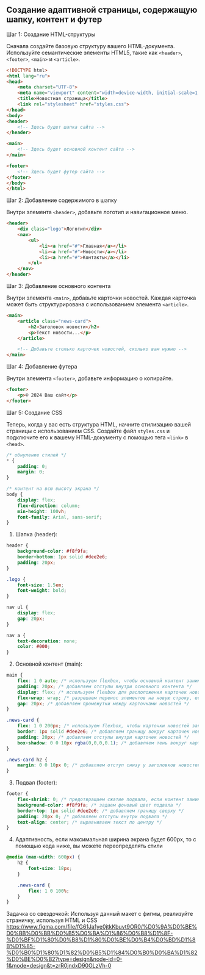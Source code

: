 ## Создание адаптивной страницы, содержащую шапку, контент и футер

Шаг 1: Создание HTML-структуры

Сначала создайте базовую структуру вашего HTML-документа. Используйте семантические элементы HTML5, такие как `<header>`, `<footer>`, `<main>` и `<article>`.
```html
<!DOCTYPE html>
<html lang="ru">
<head>
    <meta charset="UTF-8">
    <meta name="viewport" content="width=device-width, initial-scale=1.0">
    <title>Новостная страница</title>
    <link rel="stylesheet" href="styles.css">
</head>
<body>
<header>
    <!-- Здесь будет шапка сайта -->
</header>

<main>
    <!-- Здесь будет основной контент сайта -->
</main>

<footer>
    <!-- Здесь будет футер сайта -->
</footer>
</body>
</html>
```

Шаг 2: Добавление содержимого в шапку

Внутри элемента `<header>`, добавьте логотип и навигационное меню.

```html
<header>
    <div class="logo">Логотип</div>
    <nav>
        <ul>
            <li><a href="#">Главная</a></li>
            <li><a href="#">Новости</a></li>
            <li><a href="#">Контакты</a></li>
        </ul>
    </nav>
</header>
```

Шаг 3: Добавление основного контента

Внутри элемента `<main>`, добавьте карточки новостей. Каждая карточка может быть структурирована с использованием элемента `<article>`.

```html
<main>
    <article class="news-card">
        <h2>Заголовок новости</h2>
        <p>Текст новости...</p>
    </article>

    <!-- Добавьте столько карточек новостей, сколько вам нужно -->
</main>
```

Шаг 4: Добавление футера

Внутри элемента `<footer>`, добавьте информацию о копирайте.

```html
<footer>
    <p>© 2024 Ваш сайт</p>
</footer>
```

Шаг 5: Создание CSS

Теперь, когда у вас есть структура HTML, начните стилизацию вашей страницы с использованием CSS. Создайте файл `styles.css` и подключите его к вашему HTML-документу с помощью тега `<link>` в `<head>`.
```css
/* обнуление стилей */
* {
    padding: 0;
    margin: 0;
}

/* контент на всю высоту экрана */
body {
    display: flex;
    flex-direction: column;
    min-height: 100vh;
    font-family: Arial, sans-serif;
}
```

1. Шапка (header):
```css
header {
    background-color: #f8f9fa;
    border-bottom: 1px solid #dee2e6;
    padding: 20px;
}

.logo {
    font-size: 1.5em;
    font-weight: bold;
}

nav ul {
    display: flex;
    gap: 20px;
}

nav a {
    text-decoration: none;
    color: #000;
}
```
2. Основной контент (main):
```css
main {
    flex: 1 0 auto; /* используем flexbox, чтобы основной контент занимал все доступное пространство */
    padding: 20px; /* добавляем отступы внутри основного контента */
    display: flex; /* используем flexbox для расположения карточек новостей в ряд */
    flex-wrap: wrap; /* разрешаем перенос элементов на новую строку, если они не помещаются */
    gap: 20px; /* добавляем промежутки между карточками новостей */
}

.news-card {
    flex: 1 0 200px; /* используем flexbox, чтобы карточки новостей занимали все доступное пространство, но были не меньше 200px */
    border: 1px solid #dee2e6; /* добавляем границу вокруг карточек новостей */
    padding: 20px; /* добавляем отступы внутри карточек новостей */
    box-shadow: 0 0 10px rgba(0,0,0,0.1); /* добавляем тень вокруг карточек новостей */
}

.news-card h2 {
    margin: 0 0 10px 0; /* добавляем отступ снизу у заголовков новостей */
}
```
3. Подвал (footer):
```css
footer {
    flex-shrink: 0; /* предотвращаем сжатие подвала, если контент занимает все пространство */
    background-color: #f8f9fa; /* задаем фоновый цвет подвала */
    border-top: 1px solid #dee2e6; /* добавляем границу сверху */
    padding: 20px 0; /* добавляем отступы внутри подвала */
    text-align: center; /* выравниваем текст по центру */
}
```
4. Адаптивность, если максимальная ширина экрана будет 600px, то с помощью кода ниже, вы можете переопределять стили
```css
@media (max-width: 600px) {
    h2 {
        font-size: 18px;
    }

    .news-card {
        flex: 1 0 100%;
    }
}
```


Задачка со свездочкой: Используя данный макет с фигмы, реализуйте страничку, используя HTML и CSS
https://www.figma.com/file/fG61Ja1ye0jtkKbuvt9OR0/%D0%9A%D0%BE%D0%BB%D0%BB%D0%B5%D0%BA%D1%86%D0%B8%D1%8F-%D0%BF%D1%80%D0%B8%D1%80%D0%BE%D0%B4%D0%BD%D1%8B%D1%85-%D0%B0%D1%80%D1%82%D0%B5%D1%84%D0%B0%D0%BA%D1%82%D0%BE%D0%B2?type=design&node-id=0-1&mode=design&t=zrR0jndxD90OLzVh-0

